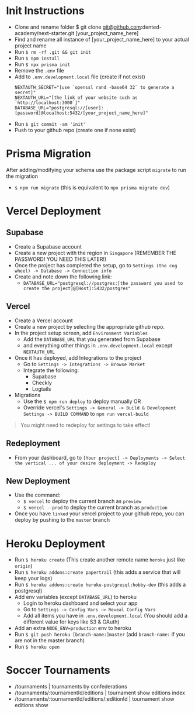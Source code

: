 # Init Instructions

- Clone and rename folder $ git clone git@github.com:dented-academy/next-starter.git [your_project_name_here]
- Find and rename all instance of [your_project_name_here] to your actual project name
- Run `$ rm -rf .git && git init`
- Run `$ npm install`
- Run `$ npx prisma init`
- Remove the `.env` file
- Add to `.env.development.local` file (create if not exist)
  ```env
  NEXTAUTH_SECRET="[use `openssl rand -base64 32` to generate a secret]"
  NEXTAUTH_URL="[the link of your website such as `http://localhost:3000`]"
  DATABASE_URL="postgresql://[user]:[password]@localhost:5432/[your_project_name_here]"
  ```
- Run `$ git commit -am 'init'`
- Push to your github repo (create one if none exist)

# Prisma Migration

After adding/modifying your schema use the package script `migrate` to run the migration

- `$ npm run migrate` (this is equivalent to `npx prisma migrate dev`)

# Vercel Deployment

## Supabase

- Create a Supabase account
- Create a new project with the region in `Singapore` (REMEMBER THE PASSWORD! YOU NEED THIS LATER!)
- Once the project has completed the setup, go to `Settings (the cog wheel) -> Database -> Connection info`
- Create and note down the following link:
  - `DATABASE_URL="postgresql://postgres:[the password you used to create the project]@[Host]:5432/postgres"`

## Vercel

- Create a Vercel account
- Create a new project by selecting the appropriate github repo.
- In the project setup screen, add `Environment Variables`
  - Add the `DATABASE_URL` that you generated from Supabase
  - and everything other things in `.env.development.local` except `NEXTAUTH_URL`
- Once it has deployed, add Integrations to the project
  - Go to `Settings -> Integrations -> Browse Market`
  - Integrate the following:
    - Supabase
    - Checkly
    - Logtails
- Migrations
  - Use the `$ npm run deploy` to deploy manually OR
  - Override vercel's `Settings -> General -> Build & Development Settings -> BUILD COMMAND` to `npm run vercel-build`

> You might need to redeploy for settings to take effect!

## Redeployment

- From your dashboard, go to `[Your project] -> Deployments -> Select the vertical ... of your desire deployment -> Redeploy`

## New Deployment

- Use the command:
  - `$ vercel` to deploy the current branch as `preview`
  - `$ vercel --prod` to deploy the current branch as `production`
- Once you have `linked` your vercel project to your github repo, you can deploy by pushing to the `master` branch

# Heroku Deployment

- Run `$ heroku create` (This create another remote name `heroku` just like `origin`)
- Run `$ heroku addons:create papertrail` (this adds a service that will keep your logs)
- Run `$ heroku addons:create heroku-postgresql:hobby-dev` (this adds a postgresql)
- Add env variables (except `DATABASE_URL`) to heroku
  - Login to heroku dashboard and select your app
  - Go to `Settings -> Config Vars -> Reveal Config Vars`
  - Add all items you have in `.env.development.local` (You should add a different value for keys like S3 & OAuth)
- Add an extra `NODE_ENV=production` env to heroku
- Run `$ git push heroku [branch-name:]master` (add `branch-name:` if you are not in the master branch)
- Run `$ heroku open`

# Soccer Tournaments

- /tournaments | tournaments by confederations
- /tournaments/:tournamentId/editions | tournament show editions index
- /tournaments/:tournamentId/editions/:editionId | tournament show editions show
